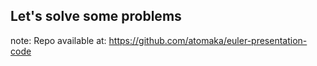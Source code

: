 ##  Let's solve some problems

note:
  Repo available at: https://github.com/atomaka/euler-presentation-code
